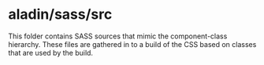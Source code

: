 # aladin/sass/src

This folder contains SASS sources that mimic the component-class hierarchy. These files
are gathered in to a build of the CSS based on classes that are used by the build.
